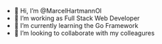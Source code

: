 - 👋 Hi, I’m @MarcelHartmannOl
- 👀 I’m working as Full Stack Web Developer
- 🌱 I’m currently learning the Go Framework
- 💞️ I’m looking to collaborate with my colleagures

<!---
MarcelHartmannOl/MarcelHartmannOl is a ✨ special ✨ repository because its `README.md` (this file) appears on your GitHub profile.
You can click the Preview link to take a look at your changes.
--->
